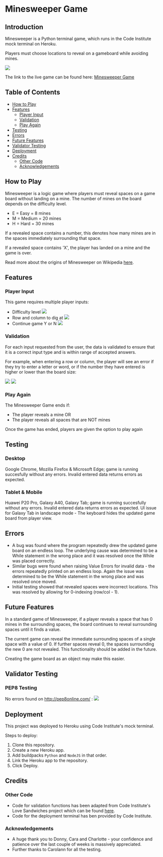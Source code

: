 # Minesweeper Game 

## Introduction

Minesweeper is a Python terminal game, which runs in the Code Institute mock terminal on Heroku.

Players must choose locations to reveal on a gameboard while avoiding mines. 

![](https://lh3.googleusercontent.com/pw/AL9nZEXpFLU0Dw5LZAJUmmhPIK9LhjxXeypnRjaMs8DnhsmL3lXCTkEe2gVv0uB9IsvfSHCaktPCSSG77qIXs23SuvD5eViA5LqFPOBSKXSJ_YEN0nlpofP_FmdpuTrXlICjtZQIgOdYGnCRVxATkFuGVzJF=w1882-h1098-no?authuser=0) 

The link to the live game can be found here: [Minesweeper Game](https://roybin-minesweeper-game.herokuapp.com)


## Table of Contents

* [How to Play](#how-to-play)
* [Features](#features)
    * [Player Input](#player-input)
    * [Validation](#validation)
    * [Play Again](#play-again)
* [Testing](#testing)
* [Errors](#errors)
* [Future Features](#future-features)
* [Validator Testing](#validator-testing)
* [Deployment](#deployment)
* [Credits](#credits)
    * [Other Code](#other-code)
    * [Acknowledgements](#acknowledgements)

## How to Play 

Minesweeper is a logic game where players must reveal spaces on a game board without landing on a mine. The number of mines on the board depends on the difficulty level. 

* E = Easy = 8 mines
* M = Medium = 20 mines
* H = Hard = 30 mines 

If a revealed space contains a number, this denotes how many mines are in the spaces immediately surrounding that space. 

If a revealed space contains 'X', the player has landed on a mine and the game is over. 

Read more about the origins of Minesweeper on Wikipedia [here](https://en.wikipedia.org/wiki/Minesweeper_(video_game)). 


## Features 

### Player Input

This game requires multiple player inputs: 
* Difficulty level
![](https://lh3.googleusercontent.com/pw/AL9nZEX5UtmYBxlFKayICGxtqrM4hDqeUQmb4uJX3veKTtSuhxq7jNpmsi2KHTTtnPuProBQ_BPBzYzoG8ZF_JYLUMBNkERIaVbftlEzlz6dQIXpA-UcJp_euBYYSkump2rrHSAoDRn8uHzIm1apa1Yt__Jp=w1014-h408-no?authuser=0)
* Row and column to dig at
![](https://lh3.googleusercontent.com/pw/AL9nZEUSEPtPOLB4_i68BEGlCCs3h-zhjmOnCFO-abovPt5gS9SHjQjudcXcBDYMbkd2ncpblnKGdU5EgCoE_VBXTymZoCZZzIe_l8h2rbfriDnmMi2d-RIiNYm-DBNO-3z-j3UzYHGCca6sItThxePL1GRs=w1148-h820-no?authuser=0)
* Continue game Y or N 
![](https://lh3.googleusercontent.com/pw/AL9nZEWoUSe7MBj6dcXriwmneAxbzKQTx9KkI8FOwV15uXGiQyJg48FbXkjefijrKcOPz15v95fiQSDY-XbySvbrG-2Ytc-8xElOUZpX2NnwkNFBBDeIVldW_6sxbU3Axaai1Wry_QE3Iu54tapzNIBrNADY=w672-h302-no?authuser=0)

### Validation

For each input requested from the user, the data is validated to ensure that it is a correct input type and is within range of accepted answers. 

For example, when entering a row or column, the player will see an error if they try to enter a letter or word, or if the number they have entered is higher or lower than the board size: 

![](https://lh3.googleusercontent.com/pw/AL9nZEV2uTR2pUlTn5Ot8u51be4IZFJDe64oXDi_18iLOvj3KNzxKfgZjAm8NOd7PrcDlyHVaaQC5OtO4FFoHydplZWXHHDXl_KqwTdRa0SpymkiDPTjCu6ZxGDzmbXz3b6AfpgMGXWi9QaXGHKJIsZiIJfu=w1114-h142-no?authuser=0)
![](https://lh3.googleusercontent.com/pw/AL9nZEXoXVAqBLL16Ozcw-BTe7uWhHp9F7cPzuC1nk3b-KeOmj3tS_yKxXpDpoT8xliWoG97ZZJYTnHW5dipKcRm0DH5oJGGeSZqAv6XOxil-GbCpy2rG1Tu2C7dPavUFEPN23Q-v87dOYprzHILHKLyVaw9=w1204-h144-no?authuser=0)


### Play Again

The Minesweeper Game ends if: 

* The player reveals a mine OR
* The player reveals all spaces that are NOT mines 

Once the game has ended, players are given the option to play again

## Testing

### Desktop

Google Chrome, Mozilla Firefox & Microsoft Edge; game is running succesfully without any errors. Invalid entered data returns errors as expected. 

### Tablet & Mobile 

Huawei P20 Pro, Galaxy A40, Galaxy Tab; game is running succesfully without any errors. Invalid entered data returns errors as expected. UI issue for Galaxy Tab in landscape mode - The keyboard hides the updated game board from player view. 

## Errors

* A bug was found where the program repeatedly drew the updated game board on an endless loop. The underlying cause was determined to be a While statement in the wrong place and it was resolved once the While was placed correctly. 
* Similar bugs were found when raising Value Errors for invalid data - the errors repeatedly printed on an endless loop. Again the issue was determined to be the While statement in the wrong place and was resolved once moved. 
* Initial testing showed that revealed spaces were incorrect locations. This was resolved by allowing for 0-indexing (row/col - 1).

## Future Features

In a standard game of Minesweeper, if a player reveals a space that has 0 mines in the surrounding spaces, the board continues to reveal surrounding spaces until it finds a value. 

The current game can reveal the immediate surrounding spaces of a single space with a value of 0. If further spaces reveal 0, the spaces surrounding the new 0 are not revealed. This functionality should be added in the future. 

Creating the game board as an object may make this easier. 

## Validator Testing

### PEP8 Testing

No errors found on http://pep8online.com/ :
![](https://lh3.googleusercontent.com/pw/AL9nZEWpMqWoOmtLNaLOF5uaxAGJwEjKLEP-sP9gfnabeQaxVLrqKEFEvEm3HJIKNGxNvp4VaBNKCqJPJ74bwcVLXBar2309TdMkUmByg9Eb9sEPoEzrANp7KmqB5U42T7FfFJAf6Djfanl53Zb895imMv0a=w1062-h652-no?authuser=0)

## Deployment

This project was deployed to Heroku using Code Institute's mock terminal. 

Steps to deploy: 
1. Clone this repository.
2. Create a new Heroku app. 
3. Add buildpacks `Python` and `NodeJS` in that order.
4. Link the Heroku app to the repository. 
5. Click Deploy. 

## Credits

### Other Code

* Code for validation functions has been adapted from Code Institute's Love Sandwiches project which can be found [here](https://github.com/Code-Institute-Solutions/love-sandwiches-p5-sourcecode).
* Code for the deployment terminal has ben provided by Code Institute. 

### Acknowledgements 

* A huge thank you to Donny, Cara and Charlotte - your confidence and patience over the last couple of weeks is massively appreciated. 
* Further thanks to Carolann for all the testing.


